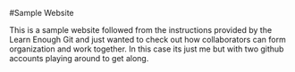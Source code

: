 
#Sample Website

This is a sample website followed from the instructions provided by the Learn Enough Git and just wanted to check out how collaborators can form organization and work together. In this case its just me but with two github accounts playing around to get along.
